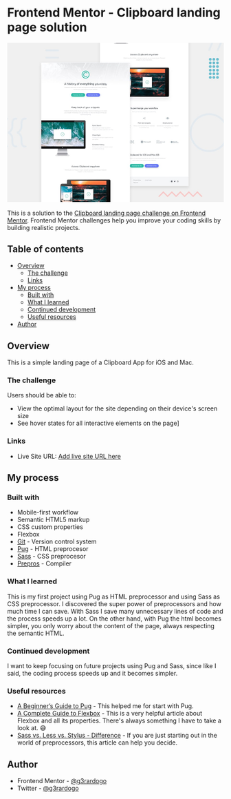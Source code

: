 # Frontend Mentor - Clipboard landing page solution

![](./screenshot.jpg)

This is a solution to the [Clipboard landing page challenge on Frontend Mentor](https://www.frontendmentor.io/challenges/clipboard-landing-page-5cc9bccd6c4c91111378ecb9). Frontend Mentor challenges help you improve your coding skills by building realistic projects. 

## Table of contents

- [Overview](#overview)
  - [The challenge](#the-challenge)
  - [Links](#links)
- [My process](#my-process)
  - [Built with](#built-with)
  - [What I learned](#what-i-learned)
  - [Continued development](#continued-development)
  - [Useful resources](#useful-resources)
- [Author](#author)

## Overview
This is a simple landing page of a Clipboard App for iOS and Mac.

### The challenge

Users should be able to:

- View the optimal layout for the site depending on their device's screen size
- See hover states for all interactive elements on the page]

### Links

- Live Site URL: [Add live site URL here](https://your-live-site-url.com)

## My process

### Built with

- Mobile-first workflow
- Semantic HTML5 markup
- CSS custom properties
- Flexbox
- [Git](https://git-scm.com/) - Version control system
- [Pug](https://pughtml.com/) - HTML preprocesor
- [Sass](https://sass-lang.com/) - CSS preprocesor
- [Prepros](https://prepros.io/) - Compiler

### What I learned

This is my first project using Pug as HTML preprocessor and using Sass as CSS preprocessor. I discovered the super power of preprocessors and how much time I can save. With Sass I save many unnecessary lines of code and the process speeds up a lot. On the other hand, with Pug the html becomes simpler, you only worry about the content of the page, always respecting the semantic HTML.

### Continued development

I want to keep focusing on future projects using Pug and Sass, since like I said, the coding process speeds up and it becomes simpler.

### Useful resources

- [A Beginner’s Guide to Pug](https://www.sitepoint.com/a-beginners-guide-to-pug/) - This helped me for start with Pug.
- [A Complete Guide to Flexbox](https://css-tricks.com/snippets/css/a-guide-to-flexbox/) - This is a very helpful article about Flexbox and all its properties. There's always something I have to take a look at. 😅
- [Sass vs. Less vs. Stylus - Difference](https://stackshare.io/stackups/less-vs-sass-vs-stylus) - If you are just starting out in the world of preprocessors, this article can help you decide.


## Author

- Frontend Mentor - [@g3rardogo](https://www.frontendmentor.io/profile/g3rardogo)
- Twitter - [@g3rardogo](https://twitter.com/g3rardogo)